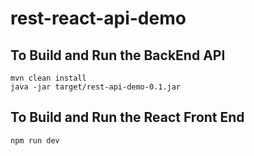 # rest-react-api-demo

## To Build and Run the BackEnd API
````
mvn clean install
java -jar target/rest-api-demo-0.1.jar 
````

## To Build and Run the React Front End
````
npm run dev 
````